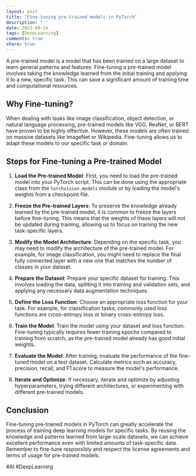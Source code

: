 ```yaml
---
layout: post
title: "Fine-tuning pre-trained models in PyTorch"
description: " "
date: 2023-09-14
tags: [DeepLearning]
comments: true
share: true
---
```


A pre-trained model is a model that has been trained on a large dataset to learn general patterns and features. Fine-tuning a pre-trained model involves taking the knowledge learned from the initial training and applying it to a new, specific task. This can save a significant amount of training time and computational resources.

## Why Fine-tuning?
When dealing with tasks like image classification, object detection, or natural language processing, pre-trained models like VGG, ResNet, or BERT have proven to be highly effective. However, these models are often trained on massive datasets like ImageNet or Wikipedia. Fine-tuning allows us to adapt these models to our specific task or domain.

## Steps for Fine-tuning a Pre-trained Model

1. **Load the Pre-trained Model**: First, you need to load the pre-trained model into your PyTorch script. This can be done using the appropriate class from the `torchvision.models` module or by loading the model's weights from a checkpoint file.

2. **Freeze the Pre-trained Layers**: To preserve the knowledge already learned by the pre-trained model, it is common to freeze the layers before fine-tuning. This means that the weights of these layers will not be updated during training, allowing us to focus on training the new task-specific layers.

3. **Modify the Model Architecture**: Depending on the specific task, you may need to modify the architecture of the pre-trained model. For example, for image classification, you might need to replace the final fully connected layer with a new one that matches the number of classes in your dataset.

4. **Prepare the Dataset**: Prepare your specific dataset for training. This involves loading the data, splitting it into training and validation sets, and applying any necessary data augmentation techniques.

5. **Define the Loss Function**: Choose an appropriate loss function for your task. For example, for classification tasks, commonly used loss functions are cross-entropy loss or binary cross-entropy loss.

6. **Train the Model**: Train the model using your dataset and loss function. Fine-tuning typically requires fewer training epochs compared to training from scratch, as the pre-trained model already has good initial weights.

7. **Evaluate the Model**: After training, evaluate the performance of the fine-tuned model on a test dataset. Calculate metrics such as accuracy, precision, recall, and F1 score to measure the model's performance.

8. **Iterate and Optimize**: If necessary, iterate and optimize by adjusting hyperparameters, trying different architectures, or experimenting with different pre-trained models.

## Conclusion

Fine-tuning pre-trained models in PyTorch can greatly accelerate the process of training deep learning models for specific tasks. By reusing the knowledge and patterns learned from large-scale datasets, we can achieve excellent performance even with limited amounts of task-specific data. Remember to fine-tune responsibly and respect the license agreements and terms of usage for pre-trained models.

#AI #DeepLearning